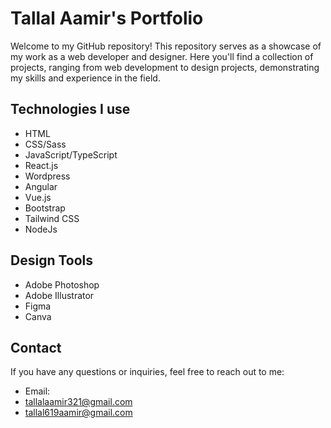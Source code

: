 # Tallal Aamir's Portfolio

Welcome to my GitHub repository! This repository serves as a showcase of my work as a web developer and designer. Here you'll find a collection of projects, ranging from web development to design projects, demonstrating my skills and experience in the field.



## Technologies I use

- HTML
- CSS/Sass
- JavaScript/TypeScript
- React.js
- Wordpress
- Angular
- Vue.js
- Bootstrap
- Tailwind CSS
- NodeJs

## Design Tools

- Adobe Photoshop
- Adobe Illustrator
- Figma
- Canva

## Contact

If you have any questions or inquiries, feel free to reach out to me:

- Email:
- tallalaamir321@gmail.com
- tallal619aamir@gmail.com
